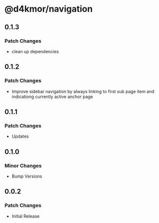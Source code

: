 # @d4kmor/navigation

## 0.1.3

### Patch Changes

- clean up dependencies

## 0.1.2

### Patch Changes

- Improve sidebar navigation by always linking to first sub page item and indicationg currently active anchor page

## 0.1.1

### Patch Changes

- Updates

## 0.1.0

### Minor Changes

- Bump Versions

## 0.0.2

### Patch Changes

- Initial Release
